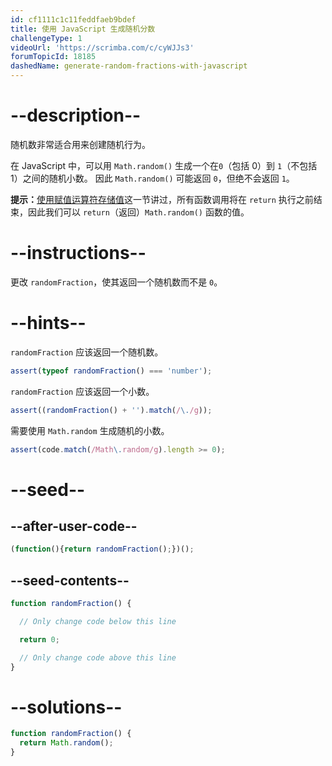 ```yaml
---
id: cf1111c1c11feddfaeb9bdef
title: 使用 JavaScript 生成随机分数
challengeType: 1
videoUrl: 'https://scrimba.com/c/cyWJJs3'
forumTopicId: 18185
dashedName: generate-random-fractions-with-javascript
---
```


# --description--

随机数非常适合用来创建随机行为。

在 JavaScript 中，可以用 `Math.random()` 生成一个在`0`（包括 0）到 `1`（不包括 1）之间的随机小数。 因此 `Math.random()` 可能返回 `0`，但绝不会返回 `1`。

**提示：**[使用赋值运算符存储值](/learn/javascript-algorithms-and-data-structures/basic-javascript/storing-values-with-the-assignment-operator)这一节讲过，所有函数调用将在 `return` 执行之前结束，因此我们可以 `return`（返回）`Math.random()` 函数的值。

# --instructions--

更改 `randomFraction`，使其返回一个随机数而不是 `0`。

# --hints--

`randomFraction` 应该返回一个随机数。

```js
assert(typeof randomFraction() === 'number');
```

`randomFraction` 应该返回一个小数。

```js
assert((randomFraction() + '').match(/\./g));
```

需要使用 `Math.random` 生成随机的小数。

```js
assert(code.match(/Math\.random/g).length >= 0);
```

# --seed--

## --after-user-code--

```js
(function(){return randomFraction();})();
```

## --seed-contents--

```js
function randomFraction() {

  // Only change code below this line

  return 0;

  // Only change code above this line
}
```

# --solutions--

```js
function randomFraction() {
  return Math.random();
}
```
